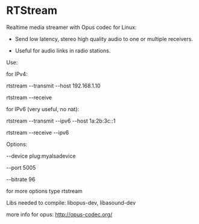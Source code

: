 RTStream
========

Realtime media streamer with Opus codec for Linux:

- Send low latency, stereo high quality audio to one or multiple receivers.

- Useful for audio links in radio stations.


Use:


for IPv4:

rtstream --transmit --host 192.168.1.10

rtstream --receive

for IPv6 (very useful, no nat):

rtstream --transmit --ipv6 --host 1a:2b:3c::1

rtstream --receive  --ipv6

Options:

--device plug:myalsadevice

--port 5005

--bitrate 96

for more options type rtstream


Libs needed to compile: libopus-dev, libasound-dev

more info for opus: http://opus-codec.org/

